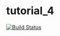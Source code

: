 # tutorial_4
[![Build Status](https://travis-ci.org/slowphie/tutorial_4_159251.svg?branch=master)](https://travis-ci.org/slowphie/tutorial_4_159251)
